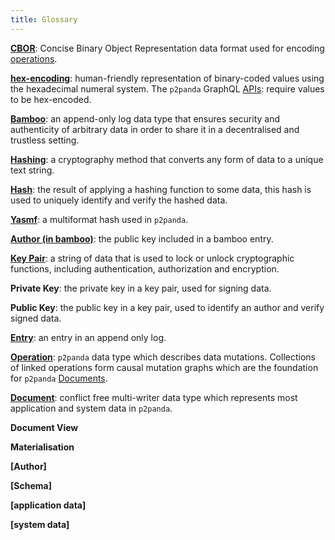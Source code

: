```yaml
---
title: Glossary
---
```


**[CBOR][cbor]**: Concise Binary Object Representation data format used for encoding [operations][operations].

**[hex-encoding][encoding]**: human-friendly representation of binary-coded values using the hexadecimal numeral system. The `p2panda` GraphQL [APIs][api]: require values to be hex-encoded.

**[Bamboo][bamboo]**: an append-only log data type that ensures security and authenticity of arbitrary data in order to share it in a decentralised and trustless setting.

**[Hashing][hash]**: a cryptography method that converts any form of data to a unique text string.

**[Hash][hash]**: the result of applying a hashing function to some data, this hash is used to uniquely identify and verify the hashed data.

**[Yasmf][yasmf]**: a multiformat hash used in `p2panda`.

**[Author (in bamboo)][bamboo-author]**: the public key included in a bamboo entry.

**[Key Pair][key_pairs]**: a string of data that is used to lock or unlock cryptographic functions, including authentication, authorization and encryption.

**Private Key**: the private key in a key pair, used for signing data.

**Public Key**: the public key in a key pair, used to identify an author and verify signed data.

**[Entry][bamboo]**: an entry in an append only log.

**[Operation][operations]**: `p2panda` data type which describes data mutations. Collections of linked operations form causal mutation graphs which are the foundation for `p2panda` [Documents][documents].

**[Document][documents]**: conflict free multi-writer data type which represents most application and system data in `p2panda`.

**Document View**

**Materialisation**

**[Author]**

**[Schema]**

**[application data]**

**[system data]**

[cbor]: /specification/encoding-data#cbor
[bamboo]: /specification/data-types/bamboo
[hash]: /specification/data-types/bamboo#hashing
[encoding]: /specification/data-types/bamboo#encoding
[bamboo-author]: /specification/data-types/bamboo#author
[key_pairs]: /specification/data-types/key-pairs
[bamboo_spec]: https://github.com/bamboo-rs/bamboo-ed25519-yasmf
[yamf]: https://github.com/AljoschaMeyer/yamf-hash
[yasmf]: https://github.com/bamboo-rs/yasmf-hash
[documents]: /specification/data-types/documents
[operations]: /specification/data-types/operations
[api]: /specification/APIs/overview
